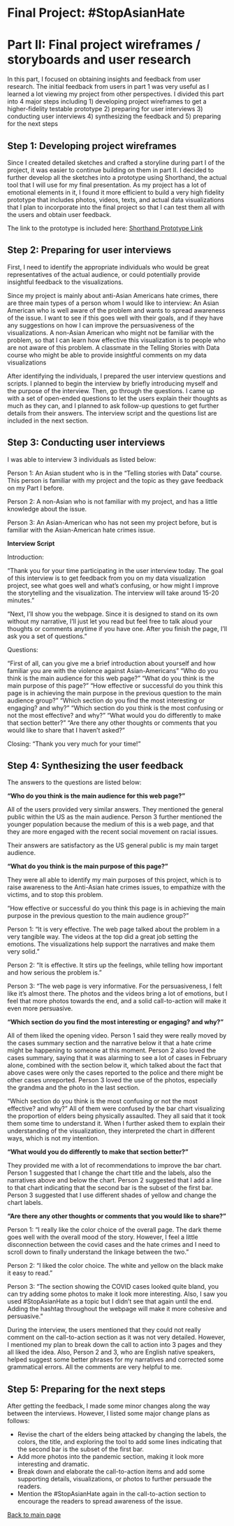 # Final Project: #StopAsianHate
# Part II: Final project wireframes / storyboards and user research

In this part, I focused on obtaining insights and feedback from user research. The initial feedback from users in part 1 was very useful as I learned a lot viewing my project from other perspectives. I divided this part into 4 major steps including 1) developing project wireframes to get a higher-fidelity testable prototype 2) preparing for user interviews 3) conducting user interviews 4) synthesizing the feedback and 5) preparing for the next steps

## Step 1: Developing project wireframes

Since I created detailed sketches and crafted a storyline during part I of the project, it was easier to continue building on them in part II. I decided to further develop all the sketches into a prototype using Shorthand, the actual tool that I will use for my final presentation. As my project has a lot of emotional elements in it, I found it more efficient to build a very high fidelity prototype that includes photos, videos, texts, and actual data visualizations that I plan to incorporate into the final project so that I can test them all with the users and obtain user feedback.

The link to the prototype is included here: [Shorthand Prototype Link](https://preview.shorthand.com/zsnnzITqr9IOgY5j)

## Step 2: Preparing for user interviews

First, I need to identify the appropriate individuals who would be great representatives of the actual audience, or could potentially provide insightful feedback to the visualizations.

Since my project is mainly about anti-Asian Americans hate crimes, there are three main types of a person whom I would like to interview:
An Asian American who is well aware of the problem and wants to spread awareness of the issue. I want to see if this goes well with their goals, and if they have any suggestions on how I can improve the persuasiveness of the visualizations.
A non-Asian American who might not be familiar with the problem, so that I can learn how effective this visualization is to people who are not aware of this problem.
A classmate in the Telling Stories with Data course who might be able to provide insightful comments on my data visualizations

After identifying the individuals, I prepared the user interview questions and scripts. I planned to begin the interview by briefly introducing myself and the purpose of the interview. Then, go through the questions. I came up with a set of open-ended questions to let the users explain their thoughts as much as they can, and I planned to ask follow-up questions to get further details from their answers. The interview script and the questions list are included in the next section.

## Step 3: Conducting user interviews

I was able to interview 3 individuals as listed below:


Person 1: An Asian student who is in the “Telling stories with Data” course. This person is familiar with my project and the topic as they gave feedback on my Part I before.

Person 2: A non-Asian who is not familiar with my project, and has a little knowledge about the issue.

Person 3: An Asian-American who has not seen my project before, but is familiar with the Asian-American hate crimes issue.


**Interview Script**

Introduction: 

“Thank you for your time participating in the user interview today. The goal of this interview is to get feedback from you on my data visualization project, see what goes well and what’s confusing, or how might I improve the storytelling and the visualization. The interview will take around 15-20 minutes.”

“Next, I’ll show you the webpage. Since it is designed to stand on its own without my narrative, I’ll just let you read but feel free to talk aloud your thoughts or comments anytime if you have one. After you finish the page, I’ll ask you a set of questions.”

Questions:

“First of all, can you give me a brief introduction about yourself and how familiar you are with the violence against Asian-Americans”
“Who do you think is the main audience for this web page?”
“What do you think is the main purpose of this page?”
“How effective or successful do you think this page is in achieving the main purpose in the previous question to the main audience group?”
“Which section do you find the most interesting or engaging? and why?”
“Which section do you think is the most confusing or not the most effective? and why?”
“What would you do differently to make that section better?”
“Are there any other thoughts or comments that you would like to share that I haven’t asked?”

Closing: “Thank you very much for your time!”

## Step 4: Synthesizing the user feedback

The answers to the questions are listed below:

**“Who do you think is the main audience for this web page?”**

All of the users provided very similar answers. They mentioned the general public within the US as the main audience. Person 3 further mentioned the younger population because the medium of this is a web page, and that they are more engaged with the recent social movement on racial issues.

Their answers are satisfactory as the US general public is my main target audience.

**“What do you think is the main purpose of this page?”**

They were all able to identify my main purposes of this project, which is to raise awareness to the Anti-Asian hate crimes issues, to empathize with the victims, and to stop this problem.

“How effective or successful do you think this page is in achieving the main purpose in the previous question to the main audience group?”

Person 1: “It is very effective. The web page talked about the problem in a very tangible way. The videos at the top did a great job setting the emotions. The visualizations help support the narratives and make them very solid.”
 
Person 2: “It is effective. It stirs up the feelings, while telling how important and how serious the problem is.”

Person 3: “The web page is very informative. For the persuasiveness, I felt like it’s almost there. The photos and the videos bring a lot of emotions, but I feel that more photos towards the end, and a solid call-to-action will make it even more persuasive.

**“Which section do you find the most interesting or engaging? and why?”**

All of them liked the opening video. Person 1 said they were really moved by the cases summary section and the narrative below it that a hate crime might be happening to someone at this moment. Person 2 also loved the cases summary, saying that it was alarming to see a lot of cases in February alone, combined with the section below it, which talked about the fact that above cases were only the cases reported to the police and there might be other cases unreported. Person 3 loved the use of the photos, especially the grandma and the photo in the last section.

“Which section do you think is the most confusing or not the most effective? and why?”
All of them were confused by the bar chart visualizing the proportion of elders being physically assaulted. They all said that it took them some time to understand it. When I further asked them to explain their understanding of the visualization, they interpreted the chart in different ways, which is not my intention.

**“What would you do differently to make that section better?”**

They provided me with a lot of recommendations to improve the bar chart. Person 1 suggested that I change the chart title and the labels, also the narratives above and below the chart. Person 2 suggested that I add a line to that chart indicating that the second bar is the subset of the first bar. Person 3 suggested that I use different shades of yellow and change the chart labels.

**“Are there any other thoughts or comments that you would like to share?”**

Person 1: “I really like the color choice of the overall page. The dark theme goes well with the overall mood of the story. However, I feel a little disconnection between the covid cases and the hate crimes and I need to scroll down to finally understand the linkage between the two.”

Person 2: “I liked the color choice. The white and yellow on the black make it easy to read.”

Person 3: “The section showing the COVID cases looked quite bland, you can try adding some photos to make it look more interesting. Also, I saw you used #StopAsianHate as a topic but I didn’t see that again until the end. Adding the hashtag throughout the webpage will make it more cohesive and persuasive.”


During the interview, the users mentioned that they could not really comment on the call-to-action section as it was not very detailed. However, I mentioned my plan to break down the call to action into 3 pages and they all liked the idea.
Also, Person 2 and 3, who are English native speakers, helped suggest some better phrases for my narratives and corrected some grammatical errors. All the comments are very helpful to me.

## Step 5: Preparing for the next steps

After getting the feedback, I made some minor changes along the way between the interviews. However, I listed some major change plans as follows:

- Revise the chart of the elders being attacked by changing the labels, the colors, the title, and exploring the tool to add some lines indicating that the second bar is the subset of the first bar.
- Add more photos into the pandemic section, making it look more interesting and dramatic.
- Break down and elaborate the call-to-action items and add some supporting details, visualizations, or photos to further persuade the readers.
- Mention the #StopAsianHate again in the call-to-action section to encourage the readers to spread awareness of the issue.


[Back to main page](https://sompalida.github.io/Palida-portfolio/)
